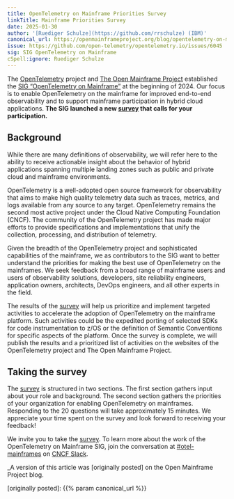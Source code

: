 ```yaml
---
title: OpenTelemetry on Mainframe Priorities Survey
linkTitle: Mainframe Priorities Survey
date: 2025-01-30
author: '[Ruediger Schulze](https://github.com/rrschulze) (IBM)'
canonical_url: https://openmainframeproject.org/blog/opentelemetry-on-mainframe-priorities-survey/
issue: https://github.com/open-telemetry/opentelemetry.io/issues/6045
sig: SIG OpenTelemetry on Mainframe
cSpell:ignore: Ruediger Schulze
---
```


The [OpenTelemetry](/) project and
[The Open Mainframe Project](https://openmainframeproject.org/) established the
[SIG “OpenTelemetry on Mainframe”](https://github.com/open-telemetry/sig-mainframe)
at the beginning of 2024. Our focus is to enable OpenTelemetry on the mainframe
for improved end-to-end observability and to support mainframe participation in
hybrid cloud applications. **The SIG launched a new [survey] that calls for your
participation.**

## Background

While there are many definitions of observability, we will refer here to the
ability to receive actionable insight about the behavior of hybrid applications
spanning multiple landing zones such as public and private cloud and mainframe
environments.

OpenTelemetry is a well-adopted open source framework for observability that
aims to make high quality telemetry data such as traces, metrics, and logs
available from any source to any target. OpenTelemetry remains the second most
active project under the Cloud Native Computing Foundation (CNCF). The community
of the OpenTelemetry project has made major efforts to provide specifications
and implementations that unify the collection, processing, and distribution of
telemetry.

Given the breadth of the OpenTelemetry project and sophisticated capabilities of
the mainframe, we as contributors to the SIG want to better understand the
priorities for making the best use of OpenTelemetry on the mainframes. We seek
feedback from a broad range of mainframe users and users of observability
solutions, developers, site reliability engineers, application owners,
architects, DevOps engineers, and all other experts in the field.

The results of the [survey] will help us prioritize and implement targeted
activities to accelerate the adoption of OpenTelemetry on the mainframe
platform. Such activities could be the expedited porting of selected SDKs for
code instrumentation to z/OS or the definition of Semantic Conventions for
specific aspects of the platform. Once the survey is complete, we will publish
the results and a prioritized list of activities on the websites of the
OpenTelemetry project and The Open Mainframe Project.

## Taking the survey

The [survey] is structured in two sections. The first section gathers input
about your role and background. The second section gathers the priorities of
your organization for enabling OpenTelemetry on mainframes. Responding to the 20
questions will take approximately 15 minutes. We appreciate your time spent on
the survey and look forward to receiving your feedback!

We invite you to take the [survey]. To learn more about the work of the
OpenTelemetry on Mainframe SIG, join the conversation at
[#otel-mainframes](https://cloud-native.slack.com/archives/C05PXDFTCPJ) on
[CNCF Slack](https://slack.cncf.io/).

\_A version of this article was [originally posted] on the Open Mainframe
Project blog.

[originally posted]: {{% param canonical_url %}}

[survey]: https://www.surveymonkey.com/r/HGTD2KJ
